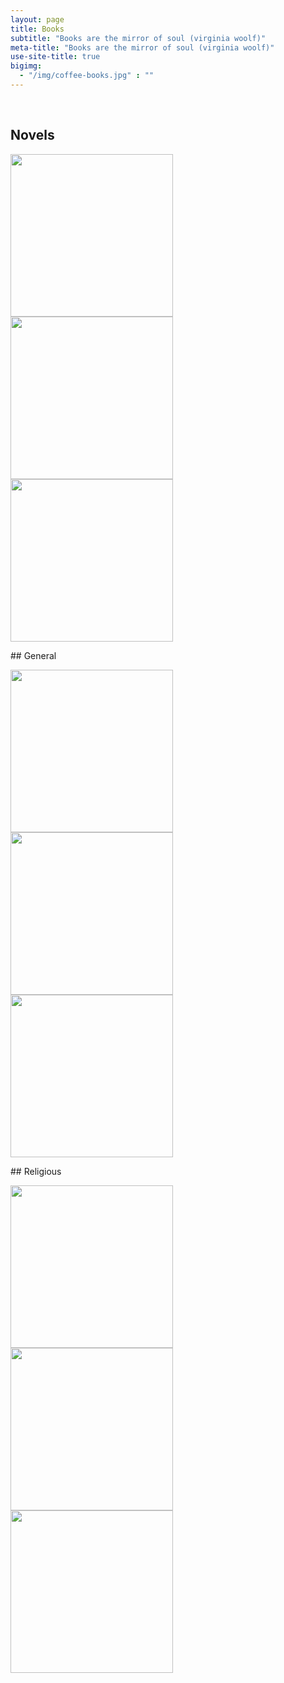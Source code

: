 ```yaml
---
layout: page
title: Books
subtitle: "Books are the mirror of soul (virginia woolf)"
meta-title: "Books are the mirror of soul (virginia woolf)"
use-site-title: true
bigimg:
  - "/img/coffee-books.jpg" : ""
---
```

<script type="text/javascript" src="https://free-hit-counters.net/count/1xg8"></script><br>
## Novels
<p float="left">
  <a href="Peer-e-Kamil.pdf" target="_blank"><img src="../img/peer-e-kamil.jpg" height="260px"></a>
  <a href="iman-umaeed-aur-muhabat.pdf" target="_blank"><img src="../img/iman-umaeed-aur-muhabat.jpg" height="260px"></a>
 <a href="maat honay tak.pdf" target="_blank"><img src="../img/maat honay tak.png" height="260px"></a>
</p>
## General
<p float="left">
  <a href="The 7 habits of highly effective people.pdf" target="_blank"><img src="../img/The 7 habits of highly effective people.jpg" height="260px"></a>
  <a href="Struggling-to-Surrender-Dr-Jeffrey-Lang.pdf" target="_blank"><img src="../img/Struggling-to-Surrender-Dr-Jeffrey-Lang.jpg" height="260px"></a>
  <a href="The-Kite-Runner.pdf" target="_blank"><img src="../img/The-Kite-Runner.jpg" height="260px"></a>
</p>
## Religious
<p float="left">
  <a href="Mohammad-e-Arbi PBUH.pdf" target="_blank"><img src="../img/Mohammad-e-Arbi PBUH.jpg" height="260px"></a>
  <a href="Sunnat ki aaeeni hayseeat.pdf" target="_blank"><img src="../img/Sunnat ki aaeeni hayseeat.jpg" height="260px"></a>
  <a href="Tauheed aur Rasaalat.pdf" target="_blank"><img src="../img/Tauheed aur Rasaalat.jpg" height="260px"></a>
</p>
